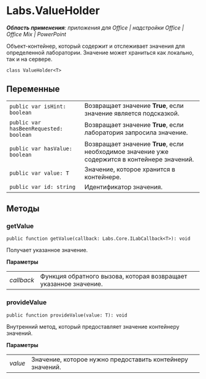 
# Labs.ValueHolder

 _**Область применения**: приложения для Office | надстройки Office | Office Mix | PowerPoint_

Объект-контейнер, который содержит и отслеживает значения для определенной лаборатории. Значение может храниться как локально, так и на сервере.

```
class ValueHolder<T>
```


## Переменные


|||
|:-----|:-----|
| `public var isHint: boolean`|Возвращает значение **True**, если значение является подсказкой.|
| `public var hasBeenRequested: boolean`|Возвращает значение **True**, если лаборатория запросила значение.|
| `public var hasValue: boolean`|Возвращает значение **True**, если необходимое значение уже содержится в контейнере значений.|
| `public var value: T`|Значение, которое хранится в контейнере.|
| `public var id: string`|Идентификатор значения.|

## Методы




### getValue

 `public function getValue(callback: Labs.Core.ILabCallback<T>): void`

Получает указанное значение.

 **Параметры**


|||
|:-----|:-----|
| _callback_|Функция обратного вызова, которая возвращает указанное значение.|

### provideValue

 `public function provideValue(value: T): void`

Внутренний метод, который предоставляет значение контейнеру значений.

 **Параметры**


|||
|:-----|:-----|
| _value_|Значение, которое нужно предоставить контейнеру значений.|
